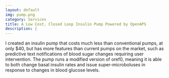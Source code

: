 ```yaml
---
layout: default
img: pump.png
category: Services
title: A Low Cost, Closed Loop Insulin Pump Powered by OpenAPS
description: |
---
```

  I created an insulin pump that costs much less than conventional pumps, at only $40, but has more features than current pumps on the market, such as predictive text notifications of blood sugar changes requiring user intervention. The pump runs a modified version of oref0, meaning it is able to both change basal insulin rates and issue super-microboluses in response to changes in blood glucose levels.
